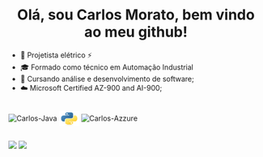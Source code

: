 <h1 align="center"> Olá, sou Carlos Morato, bem vindo ao meu github! </h1>

- 🔭 Projetista elétrico ⚡
- 🎓 Formado como técnico em Automação Industrial
- 🌱 Cursando análise e desenvolvimento de software;
- ☁️ Microsoft Certified AZ-900 and AI-900;

<div ali
</div>

<div style="display: inline_block"><br>
  <img align="center" alt="Carlos-Java" height="30" width="40" src="https://cdn.jsdelivr.net/gh/devicons/devicon/icons/java/java-original.svg">	
  <img align="center" alt="Carlos-Python" height="30" width="40" src="https://raw.githubusercontent.com/devicons/devicon/master/icons/python/python-original.svg">
  <img align="center" alt="Carlos-Azzure" height="30" width="40" src="https://cdn.jsdelivr.net/gh/devicons/devicon/icons/azure/azure-original.svg">
</div>

##
 
<div> 
  <a href = "mailto:contatocarloscam98@gmail.com"><img src="https://img.shields.io/badge/-Gmail-%23333?style=for-the-badge&logo=gmail&logoColor=white" target="_blank"></a>
  <a href="https://www.linkedin.com/in/carlosamorato/-45875016a" target="_blank"><img src="https://img.shields.io/badge/-LinkedIn-%230077B5?style=for-the-badge&logo=linkedin&logoColor=white" target="_blank"></a> 
 
 
</div>
